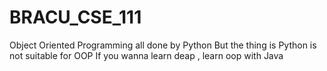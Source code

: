 # BRACU_CSE_111
Object Oriented Programming
all done by Python
But the thing is Python is not suitable for OOP
If you wanna learn deap , learn oop with Java
